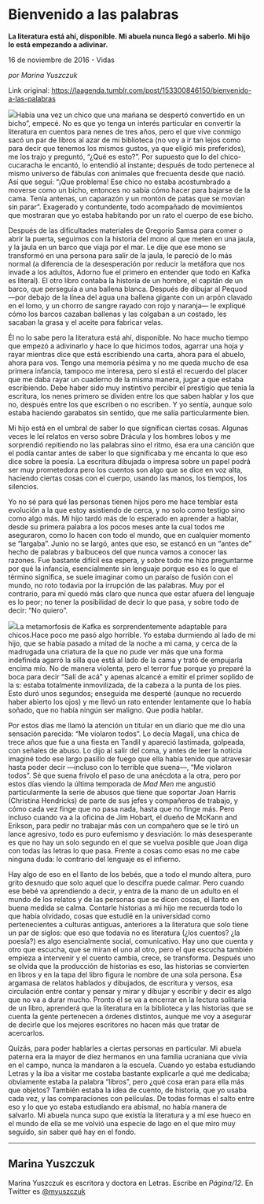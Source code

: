 # Bienvenido a las palabras

**La literatura está ahí, disponible. Mi abuela nunca llegó a saberlo. Mi hijo lo está empezando a adivinar.**

16 de noviembre de 2016 - Vidas

_por Marina Yuszczuk_

Link original: https://laagenda.tumblr.com/post/153300846150/bienvenido-a-las-palabras

![](https://64.media.tumblr.com/46029e92733518e35103003d050b21c6/tumblr_inline_pjzrr40FAz1t6q87u_500.jpg)Había una vez un chico que una mañana se despertó convertido en un bicho”, empecé. No es que yo tenga un interés particular en convertir la literatura en cuentos para nenes de tres años, pero el que vive conmigo sacó un par de libros al azar de mi biblioteca (no voy a ir tan lejos como para decir que tenemos los mismos gustos, ya que eligió mis preferidos), me los trajo y preguntó, “¿Qué es esto?”. Por supuesto que lo del chico-cucaracha le encantó, lo entendió al instante; después de todo pertenece al mismo universo de fábulas con animales que frecuenta desde que nació. Así que seguí: “¡Que problema! Ese chico no estaba acostumbrado a moverse como un bicho, entonces no sabía cómo hacer para bajarse de la cama. Tenía antenas, un caparazón y un montón de patas que se movían sin parar”. Exagerado y contundente, todo acompañado de movimientos que mostraran que yo estaba habitando por un rato el cuerpo de ese bicho.


Después de las dificultades materiales de Gregorio Samsa para comer o abrir la puerta, seguimos con la historia del mono al que meten en una jaula, y la jaula en un barco que viaja por el mar. Le dije que ese mono se transformó en una persona para salir de la jaula, le pareció de lo más normal (a diferencia de la desesperación por reducir la metáfora que nos invade a los adultos, Adorno fue el primero en entender que todo en Kafka es literal). El otro libro contaba la historia de un hombre, el capitán de un barco, que perseguía a una ballena blanca. Después de dibujar al Pequod —por debajo de la línea del agua una ballena gigante con un arpón clavado en el lomo, y un chorro de sangre rayado con rojo y naranja— le expliqué cómo los barcos cazaban ballenas y las colgaban a un costado, les sacaban la grasa y el aceite para fabricar velas.


Él no lo sabe pero la literatura está ahí, disponible. No hace mucho tiempo que empezó a adivinarlo y hace lo que hicimos todos, agarrar una hoja y rayar mientras dice que está escribiendo una carta, ahora para el abuelo, ahora para vos. Tengo una memoria pésima y no me queda mucho de esa primera infancia, tampoco me interesa, pero sí está el recuerdo del placer que me daba rayar un cuaderno de la misma manera, jugar a que estaba escribiendo. Debe haber sido muy instintivo percibir el prestigio que tenía la escritura, los nenes primero se dividen entre los que saben hablar y los que no, después entre los que escriben o no escriben. Y yo sentía, aunque solo estaba haciendo garabatos sin sentido, que me salía particularmente bien. 


Mi hijo está en el umbral de saber lo que significan ciertas cosas. Algunas veces le leí relatos en verso sobre Drácula y los hombres lobos y me sorprendió repitiendo no las palabras sino el ritmo, ésa era una canción que el podía cantar antes de saber lo que significaba y me encanta lo que eso dice sobre la poesía. La escritura dibujada o impresa sobre un papel podrá ser muy prometedora pero los cuentos son algo que se dice en voz alta, haciendo ciertas cosas con el cuerpo, usando las manos, los tiempos, los silencios.


Yo no sé para qué las personas tienen hijos pero me hace temblar esta evolución a la que estoy asistiendo de cerca, y no solo como testigo sino como algo más. Mi hijo tardó más de lo esperado en aprender a hablar, desde su primera palabra a los pocos meses ante la cual todos me aseguraron, como lo hacen con todo el mundo, que en cualquier momento se “largaba”. Junio no se largó, antes que eso, se estancó en un “antes de” hecho de palabras y balbuceos del que nunca vamos a conocer las razones. Fue bastante difícil esa espera, y sobre todo me hizo preguntarme por qué la infancia, esencialmente sin lenguaje porque eso es lo que el término significa, se suele imaginar como un paraíso de fusión con el mundo, no roto todavía por la irrupción de las palabras. Muy por el contrario, para mí quedó más claro que nunca que estar afuera del lenguaje es lo peor; no tener la posibilidad de decir lo que pasa, y sobre todo de decir: “No quiero”.


![](https://64.media.tumblr.com/46029e92733518e35103003d050b21c6/tumblr_inline_pjzrr40FAz1t6q87u_500.jpg)La metamorfosis de Kafka es sorprendentemente adaptable para chicos.Hace poco me pasó algo horrible. Yo estaba durmiendo al lado de mi hijo, que se había pasado a mitad de la noche a mi cama, y cerca de la madrugada una criatura de la que no pude ver más que una forma indefinida agarró la silla que está al lado de la cama y trató de empujarla encima mío. No de manera violenta, pero el terror fue porque yo preparé la boca para decir “Salí de acá” y apenas alcancé a emitir el primer soplido de la s: estaba totalmente inmovilizada, de la cabeza a la punta de los pies. Esto duró unos segundos; enseguida me desperté (aunque no recuerdo haber abierto los ojos) y me llevó un rato entender lentamente que lo había soñado, que no había ningún ser maligno. Que podía hablar.


Por estos días me llamó la atención un titular en un diario que me dio una sensación parecida: “Me violaron todos”. Lo decía Magalí, una chica de trece años que fue a una fiesta en Tandil y apareció lastimada, golpeada, con señales de abuso. Lo dijo al salir del coma, y antes de leer la noticia imaginé todo ese largo pasillo de fuego que ella había tenido que atravesar hasta poder decir —incluso con lo terrible que suena—, “Me violaron todos”. Sé que suena frívolo el paso de una anécdota a la otra, pero por estos días viendo la última temporada de *Mad Men* me angustió particularmente la serie de abusos que tiene que soportar Joan Harris (Christina Hendricks) de parte de sus jefes y compañeros de trabajo, y cómo cada vez finge que no pasa nada, hasta que no finge más. Pero incluso cuando va a la oficina de Jim Hobart, el dueño de McKann and Erikson, para pedir no trabajar más con un compañero que se le tiró un lance agresivo, todo es puro eufemismo y desviación: lo más desesperante es que no hay un solo segundo en el que se vuelva posible que Joan diga con todas las letras lo que pasa. Frente a cosas como esas no me cabe ninguna duda: lo contrario del lenguaje es el infierno.


Hay algo de eso en el llanto de los bebés, que a todo el mundo altera, puro grito desnudo que solo aquel que lo descifra puede calmar. Pero cuando ese bebé va aprendiendo a decir, y entra de la mano de un adulto en el mundo de los relatos y de las personas que se dicen cosas, el llanto en buena medida se calma. Contarle historias a mi hijo me recuerda todo lo que había olvidado, cosas que estudié en la universidad como pertenecientes a culturas antiguas, anteriores a la literatura que solo tiene un par de siglos: que eso que todavía no es literatura (¿los cuentos? ¿la poesía?) es algo esencialmente social, comunicativo. Hay uno que cuenta y otro que escucha, que se miran el uno al otro, pero el que escucha también empieza a intervenir y el cuento cambia, crece, se transforma. Después uno se olvida que la producción de historias es eso, las historias se convierten en libros y en la tapa del libro figura le nombre de una sola persona. Esa argamasa de relatos hablados y dibujados, de escritura y versos, esa circulación entre contar y pensar y mirar y dibujar y escribir y decir es algo que no va a durar mucho. Pronto él se va a encerrar en la lectura solitaria de un libro, aprenderá que la literatura en la biblioteca y las historias que se cuenta la gente pertenecen a órdenes distintos, aunque me voy a asegurar de decirle que los mejores escritores no hacen más que tratar de acercarlos.


Quizás, para poder hablarles a ciertas personas en particular. Mi abuela paterna era la mayor de diez hermanos en una familia ucraniana que vivía en el campo, nunca la mandaron a la escuela. Cuando yo estaba estudiando Letras y la iba a visitar me costaba bastante explicarle a qué me dedicaba; obviamente estaba la palabra “libros”, pero ¿qué cosa eran para ella más que objetos? También estaba la idea de cuento, de historia, que yo usaba cada vez, y las comparaciones con películas. De todas formas el salto entre eso y lo que yo estaba estudiando era abismal, no había manera de salvarlo. Mi abuela nunca supo que existía la literatura y a mí ese hueco en el mundo de ella se me volvió una especie de lago en el que miro muy seguido, sin saber qué hay en el fondo.


  




---

Marina Yuszczuk
---------------

Marina Yuszczuk es escritora y doctora en Letras. Escribe en *Página/12*. En Twitter es [@myuszczuk](https://twitter.com/myuszczuk) 

